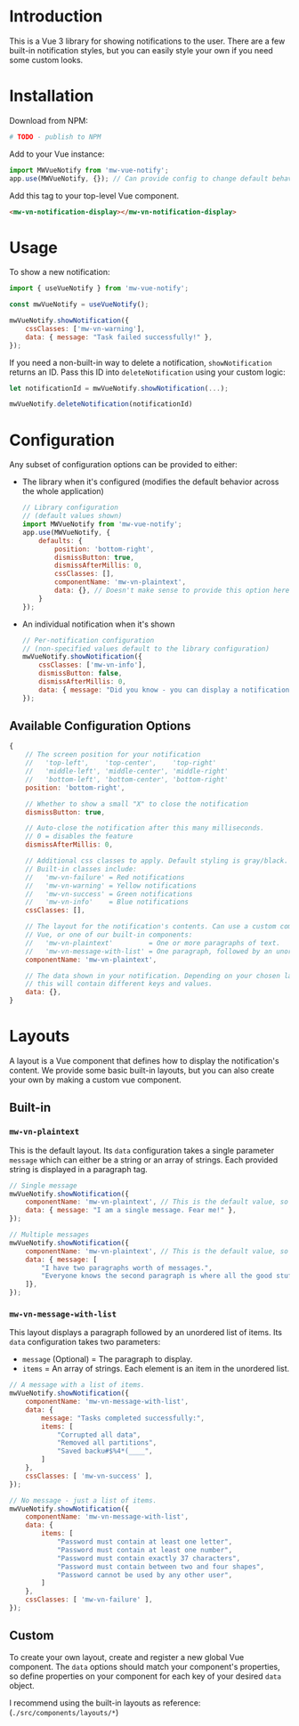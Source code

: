 
# Introduction

This is a Vue 3 library for showing notifications to the user. There are a few built-in notification styles, but you can easily style your own if you need some custom looks.

# Installation

Download from NPM:

```bash
# TODO - publish to NPM
```

Add to your Vue instance:

```javascript
import MWVueNotify from 'mw-vue-notify';
app.use(MWVueNotify, {}); // Can provide config to change default behavior - see below.
```

Add this tag to your top-level Vue component.
```html
<mw-vn-notification-display></mw-vn-notification-display>
```

# Usage

To show a new notification:

```javascript
import { useVueNotify } from 'mw-vue-notify';

const mwVueNotify = useVueNotify();

mwVueNotify.showNotification({
    cssClasses: ['mw-vn-warning'],
    data: { message: "Task failed successfully!" },
});
```

If you need a non-built-in way to delete a notification, `showNotification` returns an ID. Pass this ID into `deleteNotification` using your custom logic:

```javascript
let notificationId = mwVueNotify.showNotification(...);

mwVueNotify.deleteNotification(notificationId)
```

# Configuration

Any subset of configuration options can be provided to either:

* The library when it's configured (modifies the default behavior across the whole application)
    ```javascript
    // Library configuration
    // (default values shown)
    import MWVueNotify from 'mw-vue-notify';
    app.use(MWVueNotify, {
        defaults: {
            position: 'bottom-right',
            dismissButton: true,
            dismissAfterMillis: 0,
            cssClasses: [],
            componentName: 'mw-vn-plaintext',
            data: {}, // Doesn't make sense to provide this option here, but listed for completeness.
        }
    });
    ```

* An individual notification when it's shown
    ```javascript
    // Per-notification configuration
    // (non-specified values default to the library configuration)
    mwVueNotify.showNotification({
        cssClasses: ['mw-vn-info'],
        dismissButton: false,
        dismissAfterMillis: 0,
        data: { message: "Did you know - you can display a notification that can't be closed? Fascinating." },
    });
    ```

## Available Configuration Options

```javascript
{
    // The screen position for your notification
    //   'top-left',    'top-center',    'top-right'
    //   'middle-left', 'middle-center', 'middle-right'
    //   'bottom-left', 'bottom-center', 'bottom-right'
    position: 'bottom-right',

    // Whether to show a small "X" to close the notification
    dismissButton: true,

    // Auto-close the notification after this many milliseconds.
    // 0 = disables the feature
    dismissAfterMillis: 0,

    // Additional css classes to apply. Default styling is gray/black.
    // Built-in classes include:
    //   'mw-vn-failure' = Red notifications
    //   'mw-vn-warning' = Yellow notifications
    //   'mw-vn-success' = Green notifications
    //   'mw-vn-info'    = Blue notifications
    cssClasses: [],

    // The layout for the notification's contents. Can use a custom component registered with
    // Vue, or one of our built-in components:
    //   'mw-vn-plaintext'         = One or more paragraphs of text.
    //   'mw-vn-message-with-list' = One paragraph, followed by an unordered list of items.
    componentName: 'mw-vn-plaintext',

    // The data shown in your notification. Depending on your chosen layout (`componentName`),
    // this will contain different keys and values.
    data: {},
}
```

# Layouts

A layout is a Vue component that defines how to display the notification's content. We provide some basic built-in layouts, but you can also create your own by making a custom vue component.

## Built-in

### `mw-vn-plaintext`

This is the default layout. Its `data` configuration takes a single parameter `message` which can either be a string or an array of strings. Each provided string is displayed in a paragraph tag.

```javascript
// Single message
mwVueNotify.showNotification({
    componentName: 'mw-vn-plaintext', // This is the default value, so can be omitted.
    data: { message: "I am a single message. Fear me!" },
});

// Multiple messages
mwVueNotify.showNotification({
    componentName: 'mw-vn-plaintext', // This is the default value, so can be omitted.
    data: { message: [
        "I have two paragraphs worth of messages.",
        "Everyone knows the second paragraph is where all the good stuff is.",
    ]},
});
```

### `mw-vn-message-with-list`

This layout displays a paragraph followed by an unordered list of items. Its `data` configuration takes two parameters:

* `message` (Optional) = The paragraph to display.
* `items` = An array of strings. Each element is an item in the unordered list.

```javascript
// A message with a list of items.
mwVueNotify.showNotification({
    componentName: 'mw-vn-message-with-list',
    data: {
        message: "Tasks completed successfully:",
        items: [
            "Corrupted all data",
            "Removed all partitions",
            "Saved backu#$%4*(____",
        ]
    },
    cssClasses: [ 'mw-vn-success' ],
});

// No message - just a list of items.
mwVueNotify.showNotification({
    componentName: 'mw-vn-message-with-list',
    data: {
        items: [
            "Password must contain at least one letter",
            "Password must contain at least one number",
            "Password must contain exactly 37 characters",
            "Password must contain between two and four shapes",
            "Password cannot be used by any other user",
        ]
    },
    cssClasses: [ 'mw-vn-failure' ],
});
```

## Custom

To create your own layout, create and register a new global Vue component. The `data` options should match your component's properties, so define properties on your component for each key of your desired `data` object.

I recommend using the built-in layouts as reference: (`./src/components/layouts/*`)
